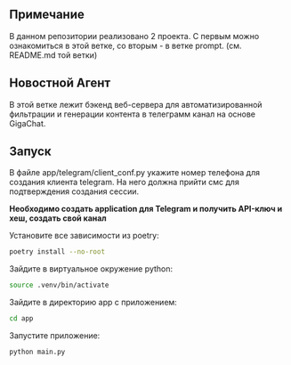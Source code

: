 ## Примечание

В данном репозитории реализовано 2 проекта. С первым можно ознакомиться в этой ветке, 
со вторым - в ветке prompt. (см. README.md той ветки)

## Новостной Агент
В этой ветке лежит бэкенд веб-сервера для автоматизированной фильтрации и генерации контента в телеграмм канал на основе GigaChat. 

## Запуск

В файле app/telegram/client_conf.py укажите номер телефона для создания клиента telegram. 
На него должна прийти смс для подтверждения создания сессии.

**Необходимо создать application для Telegram и получить API-ключ и хеш, создать свой канал**

Установите все зависимости из poetry:

```bash
poetry install --no-root
```
Зайдите в виртуальное окружение python:
```bash
source .venv/bin/activate
```
Зайдите в директорию app с приложением:
```bash
cd app
```
Запустите приложение:
```bash
python main.py
```
